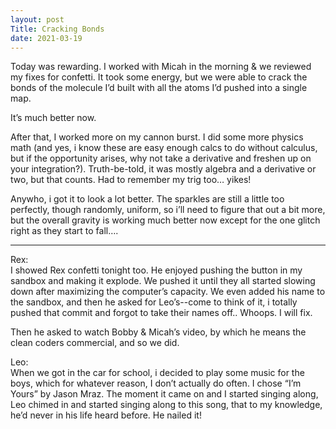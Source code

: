 ```yaml
---
layout: post
Title: Cracking Bonds
date: 2021-03-19
---
```


Today was rewarding.  I worked with Micah in the morning & we reviewed my fixes for confetti.  It took some energy, but we were able to crack the bonds of the molecule I’d built with all the atoms I’d pushed into a single map.  

It’s much better now. 

After that, I worked more on my cannon burst.  I did some more physics math (and yes, i know these are easy enough calcs to do without calculus, but if the opportunity arises, why not take a derivative and freshen up on your integration?).  Truth-be-told, it was mostly algebra and a derivative or two, but that counts. Had to remember my trig too…  yikes!   

Anywho, i got it to look a lot better.  The sparkles are still a little too perfectly, though randomly, uniform, so i’ll need to figure that out a bit more, but the overall gravity is working much better now except for the one glitch right as they start to fall…. 

***

Rex:  
I showed Rex confetti tonight too.  He enjoyed pushing the button in my sandbox and making it explode.  We pushed it until they all started slowing down after maximizing the computer’s capacity.  We even added his name to the sandbox, and then he asked for Leo’s--come to think of it, i totally pushed that commit and forgot to take their names off..  Whoops.  I will fix.

Then he asked to watch Bobby & Micah’s video, by which he means the clean coders commercial, and so we did.  


Leo:  
When we got in the car for school, i decided to play some music for the boys, which for whatever reason, I don’t actually do often.  I chose “I’m Yours” by Jason Mraz.  The moment it came on and I started singing along, Leo chimed in and started singing along to this song, that to my knowledge, he’d never in his life heard before.  He nailed it!
